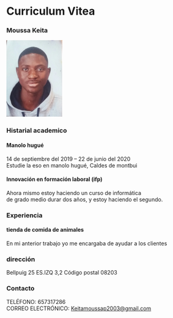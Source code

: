 # Curriculum Vitea
### Moussa Keita
<img src="20201024_181039-1.jpg" with="100px" height="200"> </br>
### Histarial academico </br>
#### Manolo hugué </br>
14 de septiembre del 2019 – 22 de junio del 2020 </br>
Estudie la eso en manolo hugué, Caldes de montbui </br>
#### Innovación en formación laboral (ifp) </br>
Ahora mismo estoy haciendo un curso de informática </br> 
de grado medio durar dos años,  y estoy haciendo el segundo. </br>
### Experiencia 
#### tienda de comida de animales
En mi anterior trabajo yo me encargaba de ayudar  a los clientes
### dirección
Bellpuig 25 ES.IZQ 3,2
Código postal
08203
### Contacto
TELÉFONO:
657317286 </br>
CORREO ELECTRÓNICO:
Keitamoussap2003@gmail.com


